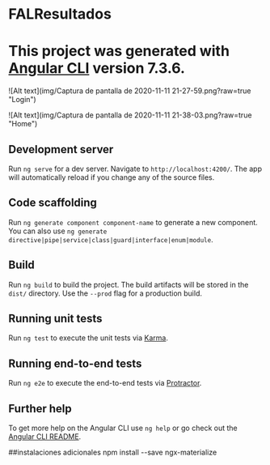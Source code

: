 
# FALResultados

This project was generated with [Angular CLI](https://github.com/angular/angular-cli) version 7.3.6.
=======

![Alt text](img/Captura de pantalla de 2020-11-11 21-27-59.png?raw=true "Login") 

![Alt text](img/Captura de pantalla de 2020-11-11 21-38-03.png?raw=true "Home") 

## Development server

Run `ng serve` for a dev server. Navigate to `http://localhost:4200/`. The app will automatically reload if you change any of the source files.

## Code scaffolding

Run `ng generate component component-name` to generate a new component. You can also use `ng generate directive|pipe|service|class|guard|interface|enum|module`.

## Build

Run `ng build` to build the project. The build artifacts will be stored in the `dist/` directory. Use the `--prod` flag for a production build.

## Running unit tests

Run `ng test` to execute the unit tests via [Karma](https://karma-runner.github.io).

## Running end-to-end tests

Run `ng e2e` to execute the end-to-end tests via [Protractor](http://www.protractortest.org/).

## Further help

To get more help on the Angular CLI use `ng help` or go check out the [Angular CLI README](https://github.com/angular/angular-cli/blob/master/README.md).



##instalaciones adicionales
npm install --save ngx-materialize
